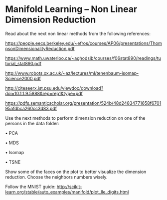 # Manifold Learning – Non Linear Dimension Reduction

Read about the next non linear methods from the following references:

https://people.eecs.berkeley.edu/~efros/courses/AP06/presentations/ThompsonDimensionalityReduction.pdf 

https://www.math.uwaterloo.ca/~aghodsib/courses/f06stat890/readings/tutorial_stat890.pdf 

http://www.robots.ox.ac.uk/~az/lectures/ml/tenenbaum-isomap-Science2000.pdf 

http://citeseerx.ist.psu.edu/viewdoc/download?doi=10.1.1.9.5888&rep=rep1&type=pdf 

https://pdfs.semanticscholar.org/presentation/524b/48d24834771658f670195afdbca260cc3d83.pdf 

Use the next methods to perform dimension reduction on one of the persons in the data folder:

•	PCA

•	MDS

•	Isomap

•	TSNE

Show some of the faces on the plot to better visualize the dimension reduction. Choose the neighbors numbers wisely. 

Follow the MNIST guide: http://scikit-learn.org/stable/auto_examples/manifold/plot_lle_digits.html 

